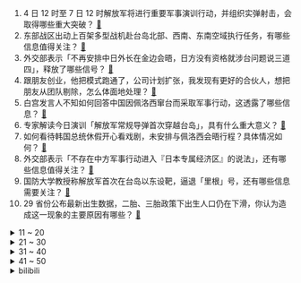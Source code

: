 1. 4 日 12 时至 7 日 12 时解放军将进行重要军事演训行动，并组织实弹射击，会取得哪些重大突破？ [:link:](https://www.zhihu.com/question/546881626)
2. 东部战区出动上百架多型战机赴台岛北部、西南、东南空域执行任务，有哪些信息值得关注？ [:link:](https://www.zhihu.com/question/546977665)
3. 外交部表示「不再安排中日外长在金边会晤，日方没有资格就涉台问题说三道四」，释放了哪些信号？ [:link:](https://www.zhihu.com/question/546954144)
4. 跟朋友创业，他把模式跑通了，公司计划扩张，我发现有更好的合伙人，想把朋友从团队剔除，怎么体面地处理？ [:link:](https://www.zhihu.com/question/544921694)
5. 白宫发言人不知如何回答中国因佩洛西窜台而采取军事行动，这透露了哪些信息？ [:link:](https://www.zhihu.com/question/546941335)
6. 专家解读今日演训「解放军常规导弹首次穿越台岛」，具有什么重大意义？ [:link:](https://www.zhihu.com/question/547000717)
7. 如何看待韩国总统休假开心看戏剧，未安排与佩洛西会晤行程？具体情况如何？ [:link:](https://www.zhihu.com/question/546896807)
8. 外交部表示「不存在中方军事行动进入『日本专属经济区』的说法」，还有哪些信息值得关注？ [:link:](https://www.zhihu.com/question/546990178)
9. 国防大学教授称解放军首次在台岛以东设靶，逼退「里根」号，还有哪些信息需要关注？ [:link:](https://www.zhihu.com/question/547053165)
10. 29 省份公布最新出生数据，二胎、三胎政策下出生人口仍在下滑，你认为造成这一现象的主要原因有哪些？ [:link:](https://www.zhihu.com/question/546783174)
<details>
<summary>11 ~ 20</summary>

11. 我要坐二十多个小时的火车去上学，但我妈因为硬卧比硬座贵很多反对我买硬卧，我该怎么办？ [:link:](https://www.zhihu.com/question/515434712)
12. 云南再现导游强制购物，工薪阶层必须消费 3000 到 8000 元，针对该情况游客可以如何维权？ [:link:](https://www.zhihu.com/question/546621048)
13. 九十年代，啤酒瓶还有人回收，为什么现在没人要了，资源更多了吗？ [:link:](https://www.zhihu.com/question/542755973)
14. 暑假工提前三天跟老板说离职，老板说工资减半，怎么办？ [:link:](https://www.zhihu.com/question/546308706)
15. 假如给你十个亿，立马到账的那种，让你随机穿越到一部动漫里，生活七天，你会如何选择？ [:link:](https://www.zhihu.com/question/546876608)
16. 如何看待哈尔滨工程大学计算机新生大一不允许带电脑? [:link:](https://www.zhihu.com/question/544962229)
17. 如何看待COD18疑似抄袭《银河境界线》角色？ [:link:](https://www.zhihu.com/question/546345481)
18. 中国有哪些藏在深山老林的鲜为人知却景色优美的地方？ [:link:](https://www.zhihu.com/question/35103886)
19. 你见过最硬核的动物园是哪家？ [:link:](https://www.zhihu.com/question/417550350)
20. 如何看待女生白嫖花束表白成功后欲退还，拍摄者称「她说掏不起 35 元的买花钱」？ [:link:](https://www.zhihu.com/question/546967187)
</details>
<details>
<summary>21 ~ 30</summary>

21. 如果你是吴三桂，面临着李自成攻占北京，关外有满清政权，你会怎么样？ [:link:](https://www.zhihu.com/question/392215462)
22. 韩国外交部称「密切关注台湾海峡动向，始终坚持一个中国立场」，有哪些信息值得关注？ [:link:](https://www.zhihu.com/question/546959967)
23. 如何看待安徽官宣「连续 3 年就业去向落实率低于 60% 的专业暂停招生」？将产生哪些影响？ [:link:](https://www.zhihu.com/question/546901191)
24. 为什么夏天大家都喝冰啤酒没人喝冰白酒？ [:link:](https://www.zhihu.com/question/544001453)
25. 为什么今年招聘工作这么难？ [:link:](https://www.zhihu.com/question/545220863)
26. 白象回应方便面中有活体蚂蚁「绝非品质问题，将通过法律手段维护自身合法权益」，具体情况如何？ [:link:](https://www.zhihu.com/question/546882578)
27. 8 月 3 日晚间，商丘市民权县发出「全域人员赋码管理通知」，决定对全域人员赋红黄码，具体情况如何？ [:link:](https://www.zhihu.com/question/546868060)
28. 工作五年后，你的年收入达到了多少？ [:link:](https://www.zhihu.com/question/29216654)
29. 大理支持「房企与购房者共有产权」，具体怎么执行？对当地房地产市场会带来哪些影响？ [:link:](https://www.zhihu.com/question/546719259)
30. 全国任意两个火车站之间最多只换乘一次都能抵达吗？ [:link:](https://www.zhihu.com/question/544527458)
</details>
<details>
<summary>31 ~ 40</summary>

31. 2022 LPL 夏季赛RA 2:1 LNG，如何评价这场比赛？ [:link:](https://www.zhihu.com/question/546974417)
32. 如何评价字节旗下乙女游戏《灵猫传》因人员流失严重导致产能不足活动无法正常上线，并将于年内停服？ [:link:](https://www.zhihu.com/question/545943937)
33. 目前 x³＋y³＋z³＝42（x、y、z 均为整数）是怎么求解的？ [:link:](https://www.zhihu.com/question/345195246)
34. 为什么鹤仙人愿意把绝招传授给天津饭，龟仙人却没有传任何一招给弟子，是龟仙人藏私吗？ [:link:](https://www.zhihu.com/question/413483391)
35. 古天乐、刘青云主演的《明日战记》拍得怎么样？值得去电影院看吗？ [:link:](https://www.zhihu.com/question/546797355)
36. 三农主播阿力木说“努力的意义不是摆脱贫困的家乡，而是帮家乡摆脱贫困”？普通人能为家乡发展做些什么？ [:link:](https://www.zhihu.com/question/546899754)
37. 后期对于摄影真的重要吗？摄影需要的是到底是感动的那一刻，还是为了拍摄而拍摄？ [:link:](https://www.zhihu.com/question/360334087)
38. 夏季有什么可以称为「yyds」的解暑饮品？ [:link:](https://www.zhihu.com/question/531571805)
39. 你认为 《原神》中最弱BOSS是谁？ [:link:](https://www.zhihu.com/question/520414815)
40. 解放军在台湾周边的六个海空区域大规模实弹演习，都投入了哪些武器？ [:link:](https://www.zhihu.com/question/547044621)
</details>
<details>
<summary>41 ~ 50</summary>

41. 外媒称宁德时代暂停北美工厂项目，如何从商业角度解读此举？会带来哪些影响？ [:link:](https://www.zhihu.com/question/546799141)
42. 可以聊聊你的遗憾吗? [:link:](https://www.zhihu.com/question/546365066)
43. 应该为经济困难放弃读书吗？ [:link:](https://www.zhihu.com/question/546833414)
44. 《傲慢与偏见》反映了什么样的婚姻观? [:link:](https://www.zhihu.com/question/23682008)
45. 租房居住，有什么高性价比厨房小家电推荐？ [:link:](https://www.zhihu.com/question/539019852)
46. 玩儿剧本杀遇到开天眼玩家怎么办？ [:link:](https://www.zhihu.com/question/472930674)
47. 考研政治选择题看什么教材？ [:link:](https://www.zhihu.com/question/539535039)
48. 设计师为什么不想改图？ [:link:](https://www.zhihu.com/question/546432783)
49. 为什么大家都不推荐找熟人装修，真的容易「反目成仇」吗？ [:link:](https://www.zhihu.com/question/535722344)
50. 奇异果和猕猴桃有什么区别吗？为什么二者价格相差那么大？ [:link:](https://www.zhihu.com/question/545045932)
</details><details>
<summary>bilibili</summary>

1. 七夕节老番茄乱和自己玩游戏 [:link:](//www.bilibili.com/video/BV12t4y1V7sc)
2. 统帅嘱托 [:link:](//www.bilibili.com/video/BV1GG4y1v73h)
3. 视频不能P，所以是真的 [:link:](//www.bilibili.com/video/BV1Bg411C7VP)
4. 你 这 背 景 让 嘎 子 偷 了 [:link:](//www.bilibili.com/video/BV1Je4y1D7b4)
5. 老兵仿妆❗用最诚挚的心，献上永不凋谢的敬意！ [:link:](//www.bilibili.com/video/BV1fU4y1v74M)
6. 游戏主播准备一个月的求婚视频 [:link:](//www.bilibili.com/video/BV1Gd4y1S7GT)
7. 新游戏：神偷嘎子 [:link:](//www.bilibili.com/video/BV1od4y1U7uS)
8. 谁说七夕一定要去高档餐厅？这家大排档可浪漫多了！ [:link:](//www.bilibili.com/video/BV1aY4y1P7Ej)
9. 旅游两年的老婆终于回来了... [:link:](//www.bilibili.com/video/BV1mY4y1P7uG)
10. 为了这个视频，我老公帮我找了个世界健体冠军 [:link:](//www.bilibili.com/video/BV1na411N7SB)
<details>
<summary>11 ~ 20</summary>

11. 下次是不是要证明我是我自己…… [:link:](//www.bilibili.com/video/BV1NG411a7se)
12. 新华社受权公告 [:link:](//www.bilibili.com/video/BV1Sd4y1U7Nw)
13. 我的朋友是个村长是什么体验！ [:link:](//www.bilibili.com/video/BV1Gd4y1T7Vw)
14. 中华人民共和国外交部声明 [:link:](//www.bilibili.com/video/BV1hF411A7ce)
15. 金轮电影宇宙 [:link:](//www.bilibili.com/video/BV1Fg411275z)
16. 《蒜香蒸排骨》谁能拒绝？比油炸的更健康！ [:link:](//www.bilibili.com/video/BV1JB4y1r73C)
17. 【时代少年团】《哭泣的游戏》剧情版MV [:link:](//www.bilibili.com/video/BV12S4y1x7oa)
18. 纳米ikun，黑子 ! [:link:](//www.bilibili.com/video/BV1hG411h729)
19. 工作第一年VS工作第十年 [:link:](//www.bilibili.com/video/BV1JG4y1v7av)
20. 两对情侣居然在一起干这样的事？？？ [:link:](//www.bilibili.com/video/BV1Qg41117js)
</details>
<details>
<summary>21 ~ 30</summary>

21. 我的女儿出生第一天 [:link:](//www.bilibili.com/video/BV1PW4y117Ud)
22. （当你去找有对象的朋友玩） [:link:](//www.bilibili.com/video/BV1gr4y1577U)
23. 《原神》EP - 硝彩盛放之光 [:link:](//www.bilibili.com/video/BV1Zd4y1K76h)
24. “雪崩时，没有一片雪花是无辜的” [:link:](//www.bilibili.com/video/BV1fG411h7t4)
25. 贩卖吸食毒品工具的小店被粉丝天眼举报！老板娘：「问就是不知道」 [:link:](//www.bilibili.com/video/BV1vd4y1U7Pr)
26. 法律咨询的4大顶流 [:link:](//www.bilibili.com/video/BV1xV4y1j7vU)
27. 这搭档不能要！ [:link:](//www.bilibili.com/video/BV19U4y1Y7k7)
28. 英国皇家卫兵为什么要大声吼游客？全球不知道的卫兵冷知识。 [:link:](//www.bilibili.com/video/BV1xV4y1j7xT)
29. 羞耻是真羞耻，快乐也是真快乐 [:link:](//www.bilibili.com/video/BV1WW4y117Jw)
30. 爸妈下班前的极限一小时…… [:link:](//www.bilibili.com/video/BV1Xa411T78h)
</details>
<details>
<summary>31 ~ 40</summary>

31. 《关于我妈花十块钱买了个雪王杯给我但是用他热水泡茶导致雪王变形这件事》 [:link:](//www.bilibili.com/video/BV14g411C7kC)
32. 请选择英雄 [:link:](//www.bilibili.com/video/BV1jN4y1j7dV)
33. 三倍体西瓜到底是什么？ [:link:](//www.bilibili.com/video/BV1sd4y1U7h4)
34. 【俄罗斯街拍P23】热爱生活的人总带着笑意 | Semkavkvadrate [:link:](//www.bilibili.com/video/BV1hY4y1P7gp)
35. 耗时66666分钟千里江山图被我做成手镯 [:link:](//www.bilibili.com/video/BV1ZW4y1y7FL)
36. 我偶然翻到了高三时期她留在我mp3里的留言 [:link:](//www.bilibili.com/video/BV1Le4y1X78q)
37. 现实中女生的真实想法… [:link:](//www.bilibili.com/video/BV1kt4y1V7CS)
38. 教练是我爸 一路骂到家 [:link:](//www.bilibili.com/video/BV1zS4y1x7Dw)
39. 【特种兵 立二等功】放弃提干！放弃安置！真的后悔了？ [:link:](//www.bilibili.com/video/BV1Ge4y1D7u5)
40. 当我故意把女友叫成她闺蜜的名字！ [:link:](//www.bilibili.com/video/BV12t4y1V7E1)
</details>
<details>
<summary>41 ~ 50</summary>

41. 这才是真正的丛林神庙！【我的世界·文明复苏#10】 [:link:](//www.bilibili.com/video/BV1mU4y1Y7Hj)
42. 【查理九世COS】【场照】这是你的童年吗？ [:link:](//www.bilibili.com/video/BV14a411Z7Km)
43. 【原神】耗时40小时！！！两只凯瑟琳会晤成功！！！ [:link:](//www.bilibili.com/video/BV1ZB4y1r742)
44. 当你穿越到了「哈利波特」的魔法世界!!？ [:link:](//www.bilibili.com/video/BV1hF411A76L)
45. 这种害人的东西为什么会存在？ 脊柱胸椎曲度就是这么被弄没的！ [:link:](//www.bilibili.com/video/BV1bd4y1N7mH)
46. “说 摆 就 摆” [:link:](//www.bilibili.com/video/BV11a411Z7o9)
47. 原来书上的这些东西也有名字！ [:link:](//www.bilibili.com/video/BV11B4y1b7tC)
48. 【荒野大镖客2】我的亚瑟真的需要救赎吗？（二） [:link:](//www.bilibili.com/video/BV16a411Z7mX)
49. 对小孩来说可能不太健康，对成年人来说刚刚好！ [:link:](//www.bilibili.com/video/BV1FS4y147fH)
50. 在无尽的沙漠当中没有树木！该如何生存下去【我的世界】 P5 [:link:](//www.bilibili.com/video/BV1NB4y1874p)
</details>
<details>
<summary>51 ~ 60</summary>

51. 《全新功能上线！遇到“限流”怎么办？》 [:link:](//www.bilibili.com/video/BV15G4y1v7jy)
52. 【PV】群青，但贝拉翻唱版 [:link:](//www.bilibili.com/video/BV1FB4y187ZT)
53. 我拍的中国空间站比日本人拍的更“土”！这是全球公开范围内最清晰了不？ [:link:](//www.bilibili.com/video/BV17d4y1T78f)
54. 已经开始！东部战区陆续在台岛周边开展一系列联合军事行动 [:link:](//www.bilibili.com/video/BV1ZG4y1e79n)
55. 500个史诗皮肤秘宝能开出什么 [:link:](//www.bilibili.com/video/BV1WG4y1v7g9)
56. 管记水席  厨子探店¥688 [:link:](//www.bilibili.com/video/BV1zU4y1Y76M)
57. 木偶：骗人有意思？ [:link:](//www.bilibili.com/video/BV1yW4y1a7CM)
58. 去蜡像馆的人拍视频有多拼命 [:link:](//www.bilibili.com/video/BV1oa411M7Yz)
59. 【花亦山】罗衣轻解 丨夏日皮肤PV [:link:](//www.bilibili.com/video/BV1LV4y1j7MA)
60. 終於啊來到天安門，祝祖國繁榮昌盛 [:link:](//www.bilibili.com/video/BV1va411N7L3)
</details>
<details>
<summary>61 ~ 70</summary>

61. 别人代女主而我代助理… [:link:](//www.bilibili.com/video/BV1od4y1K7z4)
62. 【猛男版】小城夏天丨来看看我们生活的小城吧！ [:link:](//www.bilibili.com/video/BV1pW4y1y7AJ)
63. 【散人】国产悬疑恐怖《隐秘的角落》试玩 逃脱轮回的一天 [:link:](//www.bilibili.com/video/BV1XS4y1x7kw)
64. 急急国王是什么梗【梗指南】 [:link:](//www.bilibili.com/video/BV1VB4y187wR)
65. 两名不一样的永生者，在水比命贵的星球上如何共存？ [:link:](//www.bilibili.com/video/BV1xW4y1179H)
66. 当你有个电竞职业选手室友是种什么体验 [:link:](//www.bilibili.com/video/BV1xa411N72G)
67. 【哈利波特】| 卧槽，我终于知道说话像唱歌是什么感觉了！ [:link:](//www.bilibili.com/video/BV1td4y1U75L)
68. 让我们踢出一整个盛夏！ [:link:](//www.bilibili.com/video/BV1EW4y117wN)
69. 坚硬的大理石，能雕出轻盈的薄纱质感吗？ [:link:](//www.bilibili.com/video/BV1ra411N7Dg)
70. 疯狂且鲁莽，一款死亡后会“自毁”的电子游戏 [:link:](//www.bilibili.com/video/BV1QN4y1L7yn)
</details>
<details>
<summary>71 ~ 80</summary>

71. 又心疼又敬佩！这就是我们的中国军人！ [:link:](//www.bilibili.com/video/BV1GF411A7ry)
72. 【排版】看完赶紧把“老婆们”安排起来 [:link:](//www.bilibili.com/video/BV1ed4y1T7tn)
73. 郭站长首次尝鲜“假背景”！ [:link:](//www.bilibili.com/video/BV1Zt4y1V7CE)
74. 【野生人类观察】能认识这些睿智朋友，真是我的福气 [:link:](//www.bilibili.com/video/BV1AT41177Wp)
75. up主爆改粉丝旧衣，你可以永远相信古人的审美！ [:link:](//www.bilibili.com/video/BV1oG411h7fy)
76. 偷鸡摸狗？天下我有！我从来没见过这么离谱的男主 [:link:](//www.bilibili.com/video/BV1bW4y117hD)
77. 老板说过的每句话都要记在心里，不能疏忽。 [:link:](//www.bilibili.com/video/BV1hV4y1j7bK)
78. 请告诉他们，百年后的中国，海晏河清 [:link:](//www.bilibili.com/video/BV1kG411h7yi)
79. 拿起相机的近半年，我定格了哪些瞬间 [:link:](//www.bilibili.com/video/BV1PB4y1r75p)
80. 求 婚 背 景 和 人 都 是 真 的！❤️ [:link:](//www.bilibili.com/video/BV1Ka411K7Bj)
</details>
<details>
<summary>81 ~ 90</summary>

81. 这形状感觉不太像猫，再看看 [:link:](//www.bilibili.com/video/BV1AG4y1v7gf)
82. 一生要强的男人 [:link:](//www.bilibili.com/video/BV1EB4y1C7iT)
83. “ 冰  块  刺  客 4.0 ” [:link:](//www.bilibili.com/video/BV1aY4y1P7ZV)
84. 老七为何做全职爸爸 [:link:](//www.bilibili.com/video/BV1GG411h7wG)
85. 你们私信的特别特别特别好吃的火烧云，排了3个小时才吃到！ [:link:](//www.bilibili.com/video/BV18U4y1Y7r2)
86. 《新 忍 者 神 龟》 [:link:](//www.bilibili.com/video/BV14d4y1T7m3)
87. 又是当年的经典歌曲了，广场舞：快乐崇拜 [:link:](//www.bilibili.com/video/BV14d4y1U7n9)
88. 西北京男人们的变身！双人纯享版！ [:link:](//www.bilibili.com/video/BV1Bg411C7Gq)
89. 我在开玩笑，他也在开玩笑，挺好。不愧是我们 [:link:](//www.bilibili.com/video/BV1WT41177Mr)
90. 水逆一整月 受不住了 破大防！ [:link:](//www.bilibili.com/video/BV1NB4y1r7jV)
</details>
<details>
<summary>91 ~ 100</summary>

91. 《猫生如戏》 [:link:](//www.bilibili.com/video/BV1nG4y1v7kZ)
92. 你好，纯擦 [:link:](//www.bilibili.com/video/BV1oa411T7HN)
93. 这 牛 缺 钙 [:link:](//www.bilibili.com/video/BV1Jd4y1T7Ba)
94. ⚡出 刀 即 巅 峰⚡ [:link:](//www.bilibili.com/video/BV1MB4y1r7mR)
95. 超跑发布会长什么样？国内惊现史上最强量产阿斯顿马丁 [:link:](//www.bilibili.com/video/BV1gN4y1j7C7)
96. 【原神】宵宫新皮肤！超美原创浴衣——「夏日花火」 [:link:](//www.bilibili.com/video/BV1JF411A7tH)
97. 惊呆了，我的英国婆婆竟然是首相家族大小姐！ [:link:](//www.bilibili.com/video/BV1iW4y1a7As)
98. 【崩坏3】格蕾修梦游仙境 [:link:](//www.bilibili.com/video/BV18W4y117Sd)
99. 绝了！好吃到爆的【口蘑虾滑】三种神仙吃法来了！赶紧收藏给家人看！ [:link:](//www.bilibili.com/video/BV1Pd4y1T7zL)
100. 恋爱呐 最重要的就是合适喽～ [:link:](//www.bilibili.com/video/BV1eS4y1x72T)
</details></details>